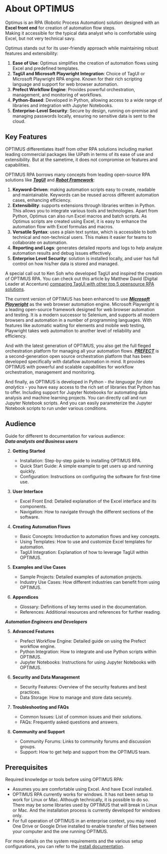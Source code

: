 # About OPTIMUS  
Optimus is an RPA (Robotic Process Automation) solution designed with an **Excel front end** for creation of automation flow steps.  
Making it accessible for the typical data analyst who is comfortable using Excel, but not very technical savy.  

Optimus stands out for its user-friendly approach while maintaining robust features and extensibility:  

1. **Ease of Use**: Optimus simplifies the creation of automation flows using Excel and predefined templates.  
2. **TagUI and Microsoft Playwright Integration**: Choice of TagUI or Microsoft Playwright RPA engine.  Known for their rich scripting language and support for web browser automation.  
3. **Prefect Workflow Engine**: Provides powerful orchestration, management, and monitoring of workflows.  
4. **Python-Based**: Developed in Python, allowing access to a wide range of libraries and integration with Jupyter Notebooks.  
5. **Enterprise-Level Security**: Secure by design, running on-premise and managing passwords locally, ensuring no sensitive data is sent to the cloud.  

## Key Features  
OPTIMUS differentiates itself from other RPA solutions including market leading commercial packages like UiPath in terms of its ease of use and extensibility. But at the sametime, it does not compromise on features and capabilities.  

OPTIMUS RPA borrows many concepts from leading open-source RPA solutions like ***[TagUI](https://github.com/aisingapore/TagUI)*** and ***[Robot Framework](https://github.com/robotframework/robotframework)***:  

1. **Keyword-Driven**: making automation scripts easy to create, readable and maintainable.  Keywords can be reused across different automation cases, enhancing efficiency.  
2. **Extensibility**: supports extensions through libraries written in Python. This allows you to integrate various tools and technologies.  Apart from Python, Optimus can also run Excel macros and batch scripts.  As Optimus scripts are created using Excel, it is easy to enhance the automation flow with Excel formulas and macros.  
3. **Versatile Syntax**: uses a plain text syntax, which is accessible to both technical and non-technical users. This makes it easier for teams to collaborate on automation.  
4. **Reporting and Logs**: generates detailed reports and logs to help analyze automation results and debug issues effectively.  
5. **Enterprise Level Security**:  solution is installed locally, and user has full control on how his/her data is stored and managed.  

A special call out to Ken Soh who developed TagUI and inspired the creation of OPTIMUS RPA. You can check out this article by Matthew David (Digital Leader at Accenture) [comparing TagUI with other top 5 opensource RPA solutions](https://techbeacon.com/enterprise-it/top-5-open-source-rpa-frameworks-how-choose).  

The current version of OPTIMUS has been enhanced to use ***[Microsoft Playwright](https://playwright.dev/)*** as the web browser automation engine. Microsoft Playwright is a leading open-source framework designed for web browser automation and testing.  It is a modern successor to Selenium, and supports all modern browsers and automation in a number of programming languages.  With features like automatic waiting for elements and mobile web testing, Playwright takes web automation to another level of reliability and efficiency.  

And with the latest generation of OPTIMUS, you also get the full fleged orchestration platform for managing all your automation flows.  ***[PREFECT](https://www.prefect.io/)*** is a second-generation open source orchestration platform that has been developed specifically with dataflow automation in mind.  It provides OPTIMUS with powerful and scalable capabilities for workflow orchestration, management and monitoring.  

And finally, as OPTIMUS is developed in Python - *the language for data analytics* - you have easy access to the rich set of libraries that Python has to offer.
Including support for Jupyter Notebooks for automating data analysis and machine learning projects. You can directly call and run Jupyter Notebook scripts.  And you can easily parameterize the Jupyter Notebook scripts to run under various conditions.  

## Audience
Guide for different to documentation for various audience:  
***Data analysts and Business users***  

2. **Getting Started**  
    - Installation: Step-by-step guide to installing OPTIMUS RPA.  
    - Quick Start Guide: A simple example to get users up and running quickly.  
    - Configuration: Instructions on configuring the software for first-time use.  

3. **User Interface**  
    - Excel Front End: Detailed explanation of the Excel interface and its components.  
    - Navigation: How to navigate through the different sections of the software.  

4. **Creating Automation Flows**  
    - Basic Concepts: Introduction to automation flows and key concepts.  
    - Using Templates: How to use and customize Excel templates for automation.  
    - TagUI Integration: Explanation of how to leverage TagUI within OPTIMUS.  

8. **Examples and Use Cases**  
    - Sample Projects: Detailed examples of automation projects.  
    - Industry Use Cases: How different industries can benefit from using OPTIMUS.  

10. **Appendices**  
    - Glossary: Definitions of key terms used in the documentation.  
    - References: Additional resources and references for further reading.  

***Automation Engineers and Developers***  

5. **Advanced Features**  
    - Prefect Workflow Engine: Detailed guide on using the Prefect workflow engine.  
    - Python Integration: How to integrate and use Python scripts within OPTIMUS.  
    - Jupyter Notebooks: Instructions for using Jupyter Notebooks with OPTIMUS.  

6. **Security and Data Management**  
    - Security Features: Overview of the security features and best practices.  
    - Data Storage: How to manage and store data securely.  

7. **Troubleshooting and FAQs**  
    - Common Issues: List of common issues and their solutions.  
    - FAQs: Frequently asked questions and answers.  

9. **Community and Support**  
    - Community Forums: Links to community forums and discussion groups.  
    - Support: How to get help and support from the OPTIMUS team.  

## Prerequisites  
Required knowledge or tools before using OPTIMUS RPA:  

- Assumes you are comfortable using Excel.  And have Excel installed.  
- OPTIMUS RPA currently works for windows.  It has not been setup to work for Linux or Mac.  Although technically, it is possible to do so.  
There may be some libraries used by OPTIMUS that will break in Linux or Mac. And the installation process is currently developed for windows only.  
- For full operation of OPTIMUS in an enterprise context, you may need One Drive or Google Drive installed to enable transfer of files between your computer and the one running OPTIMUS.  

For more details on the system requirements and the various setup configurations, you can refer to the [install documentation](basics/install.md).  
